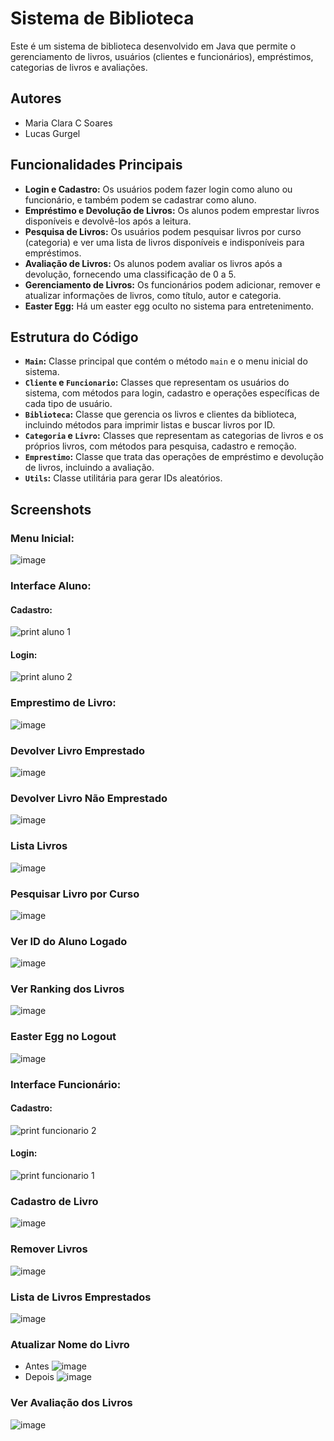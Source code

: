 # Sistema de Biblioteca

Este é um sistema de biblioteca desenvolvido em Java que permite o gerenciamento de livros, usuários (clientes e funcionários), empréstimos, categorias de livros e avaliações.

## Autores
- Maria Clara C Soares
- Lucas Gurgel

## Funcionalidades Principais

- **Login e Cadastro:** Os usuários podem fazer login como aluno ou funcionário, e também podem se cadastrar como aluno.
- **Empréstimo e Devolução de Livros:** Os alunos podem emprestar livros disponíveis e devolvê-los após a leitura.
- **Pesquisa de Livros:** Os usuários podem pesquisar livros por curso (categoria) e ver uma lista de livros disponíveis e indisponíveis para empréstimos.
- **Avaliação de Livros:** Os alunos podem avaliar os livros após a devolução, fornecendo uma classificação de 0 a 5.
- **Gerenciamento de Livros:** Os funcionários podem adicionar, remover e atualizar informações de livros, como título, autor e categoria.
- **Easter Egg:** Há um easter egg oculto no sistema para entretenimento.

## Estrutura do Código

- **`Main`:** Classe principal que contém o método `main` e o menu inicial do sistema.
- **`Cliente` e `Funcionario`:** Classes que representam os usuários do sistema, com métodos para login, cadastro e operações específicas de cada tipo de usuário.
- **`Biblioteca`:** Classe que gerencia os livros e clientes da biblioteca, incluindo métodos para imprimir listas e buscar livros por ID.
- **`Categoria` e `Livro`:** Classes que representam as categorias de livros e os próprios livros, com métodos para pesquisa, cadastro e remoção.
- **`Emprestimo`:** Classe que trata das operações de empréstimo e devolução de livros, incluindo a avaliação.
- **`Utils`:** Classe utilitária para gerar IDs aleatórios.

## Screenshots
### Menu Inicial:
![image](https://github.com/mclaracsoares/Projeto_Biblioteca_Java/assets/133005094/a050d7a0-6533-4e6c-ad38-49bbae4e9b11)
### Interface Aluno:
#### Cadastro:
![print aluno 1](https://github.com/mclaracsoares/Projeto_Biblioteca_Java/assets/142945811/2e452809-a6ff-46a7-90cd-13b7ad1b0f60)
#### Login:
![print aluno 2](https://github.com/mclaracsoares/Projeto_Biblioteca_Java/assets/142945811/69cbd1e8-1ea5-423d-9bc5-f80849a409d0)
### Emprestimo de Livro:
![image](https://github.com/mclaracsoares/Projeto_Biblioteca_Java/assets/133005094/90bf039f-cd01-4bc1-b433-80a45f2a8625)
### Devolver Livro Emprestado
![image](https://github.com/mclaracsoares/Projeto_Biblioteca_Java/assets/133005094/c247bf73-b8b1-4dc2-9ce8-3ac1c9675dd0)
### Devolver Livro Não Emprestado
![image](https://github.com/mclaracsoares/Projeto_Biblioteca_Java/assets/133005094/6363baf4-1a8d-48b1-b2e8-d37e3ae8b43b)
### Lista Livros
![image](https://github.com/mclaracsoares/Projeto_Biblioteca_Java/assets/133005094/d58ab959-1dd8-484e-abda-aefd7d089304)
### Pesquisar Livro por Curso
![image](https://github.com/mclaracsoares/Projeto_Biblioteca_Java/assets/133005094/f343d9a3-13f6-4ec9-8e38-7762f7b95f52)
### Ver ID do Aluno Logado
![image](https://github.com/mclaracsoares/Projeto_Biblioteca_Java/assets/133005094/9ea47894-f3be-4d85-ac86-1a92194155c6)
### Ver Ranking dos Livros
![image](https://github.com/mclaracsoares/Projeto_Biblioteca_Java/assets/133005094/43ab406d-9669-4279-be89-4559da71e8a8)
### Easter Egg no Logout
![image](https://github.com/mclaracsoares/Projeto_Biblioteca_Java/assets/133005094/11bdad3b-5723-4e89-b2d3-ac0e1fc0e8af)


### Interface Funcionário:
#### Cadastro:
![print funcionario 2](https://github.com/mclaracsoares/Projeto_Biblioteca_Java/assets/142945811/c7abfb05-9a80-4f2c-951e-c4607e418bbe)
#### Login:
![print funcionario 1](https://github.com/mclaracsoares/Projeto_Biblioteca_Java/assets/142945811/2304a0bc-6b29-4da2-8e38-4e88c284e3c6)
### Cadastro de Livro
![image](https://github.com/mclaracsoares/Projeto_Biblioteca_Java/assets/133005094/3bf552d2-911a-490e-ba95-5e0f17cb9a59)
### Remover Livros
![image](https://github.com/mclaracsoares/Projeto_Biblioteca_Java/assets/133005094/62dca1a2-4359-4e50-932e-736ebfe83406)
### Lista de Livros Emprestados
![image](https://github.com/mclaracsoares/Projeto_Biblioteca_Java/assets/133005094/a6d9bd9a-88f1-4d79-86a2-954ca3daf6a6)
### Atualizar Nome do Livro
- Antes
![image](https://github.com/mclaracsoares/Projeto_Biblioteca_Java/assets/133005094/5df72e82-3da1-4c52-9bdb-8a1530d3dfcf)
- Depois
![image](https://github.com/mclaracsoares/Projeto_Biblioteca_Java/assets/133005094/1bb1011b-adfa-432b-90df-749c0d09ebc5)
### Ver Avaliação dos Livros
![image](https://github.com/mclaracsoares/Projeto_Biblioteca_Java/assets/133005094/3fb74315-a701-4b3d-a148-395f377bdc41)

